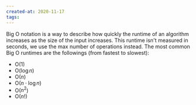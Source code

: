 ```yaml
---
created-at: 2020-11-17
tags:
---
```

Big O notation is a way to describe how quickly the runtime of an algorithm increases as the size of the input increases. This runtime isn't measured in seconds, we use the max number of operations instead. The most common Big O runtimes are the followings (from fastest to slowest):

- O($1$)
- O($\log{n}$)
- O($n$)
- O($n\cdot\log{n}$)
- O($n^2$)
- O($n!$)